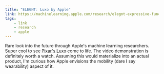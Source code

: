 ```yaml
---
title: "ELEGNT: Luxo by Apple"
link: https://machinelearning.apple.com/research/elegnt-expressive-functional-movement
tags: 
    - link
    - research
    - apple
---
```


Rare look into the future through Apple's machine learning researchers. Super cool to see [Pixar's Luxo](https://en.wikipedia.org/wiki/Luxo_Jr._(character)) come to life. The video demonstration is definitely worth a watch. Assuming this would materialize into an actual product, I'm curious how Apple envisions the mobility (dare I say wearability) aspect of it.